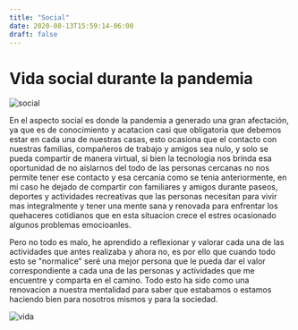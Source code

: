 ```yaml
---
title: "Social"
date: 2020-08-13T15:59:14-06:00
draft: false
---
```


# Vida social durante la pandemia

![social](https://sonpareja.com/wp-content/2012/11/como-disfrutar-mas-de-la-vida-social.jpg)


En el aspecto social es donde la pandemia a generado una gran afectación, ya que es de conocimiento y acatacion casi que obligatoria que debemos estar en cada una de nuestras casas, esto ocasiona que el contacto con nuestras familias, compañeros de trabajo y amigos sea nulo, y solo se pueda compartir de manera virtual, si bien la tecnologia nos brinda esa oportunidad de no aislarnos del todo de las personas cercanas no nos permite tener ese contacto y esa cercania como se tenia anteriormente, en mi caso he dejado de compartir con familiares y amigos durante paseos, deportes y actividades recreativas que las personas necesitan para vivir mas integralmente y tener una mente sana y renovada para enfrentar los quehaceres cotidianos que en esta situacion crece el estres ocasionado algunos problemas emocioanles.

Pero no todo es malo, he aprendido a reflexionar y valorar cada una de las actividades que antes realizaba y ahora no, es por ello que cuando todo esto se "normalice" seré una mejor persona que le pueda dar el valor correspondiente a cada una de las personas y actividades que me encuentre y comparta en el camino. Todo esto ha sido como una renovacion a nuestra mentalidad para saber que estabamos o estamos haciendo bien para nosotros mismos y para la sociedad.

![vida](https://www.iberdrola.com/wcorp/gc/prod/es_ES/comunicacion/adiccion_RRSS_mult_1_res/Adiccion_RRSS_746x419.jpg)